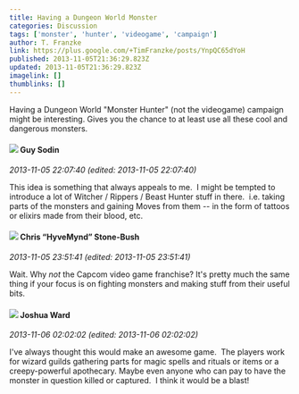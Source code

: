 ```yaml
---
title: Having a Dungeon World Monster
categories: Discussion
tags: ['monster', 'hunter', 'videogame', 'campaign']
author: T. Franzke
link: https://plus.google.com/+TimFranzke/posts/YnpQC65dYoH
published: 2013-11-05T21:36:29.823Z
updated: 2013-11-05T21:36:29.823Z
imagelink: []
thumblinks: []
---
```


Having a Dungeon World &quot;Monster Hunter&quot; (not the videogame) campaign might be interesting. Gives you the chance to at least use all these cool and dangerous monsters. 
<div id='comment z12gghojqmqjx51xy04chrfb3r3xupugn5o'>
  <h4><img src='{{site.baseurl}}//images/avatars/108941275253004747705_photo.jpg'> Guy Sodin</h4>
      <p><cite>2013-11-05 22:07:40 (edited: 2013-11-05 22:07:40)</cite></p>
        <p>This idea is something that always appeals to me.  I might be tempted to introduce a lot of Witcher / Rippers / Beast Hunter stuff in there.  i.e. taking parts of the monsters and gaining Moves from them -- in the form of tattoos or elixirs made from their blood, etc.</p>
</div>
        

<div id='comment z12gghojqmqjx51xy04chrfb3r3xupugn5o'>
  <h4><img src='{{site.baseurl}}//images/avatars/108053817066303198241_photo.jpg'> Chris “HyveMynd” Stone-Bush</h4>
      <p><cite>2013-11-05 23:51:41 (edited: 2013-11-05 23:51:41)</cite></p>
        <p>Wait. Why <i>not</i> the Capcom video game franchise? It&#39;s pretty much the same thing if your focus is on fighting monsters and making stuff from their useful bits.</p>
</div>
        

<div id='comment z12gghojqmqjx51xy04chrfb3r3xupugn5o'>
  <h4><img src='{{site.baseurl}}//images/avatars/106266799076734425332_photo.jpg'> Joshua Ward</h4>
      <p><cite>2013-11-06 02:02:02 (edited: 2013-11-06 02:02:02)</cite></p>
        <p>I&#39;ve always thought this would make an awesome game.  The players work for wizard guilds gathering parts for magic spells and rituals or items or a creepy-powerful apothecary. Maybe even anyone who can pay to have the monster in question killed or captured.  I think it would be a blast!</p>
</div>
        